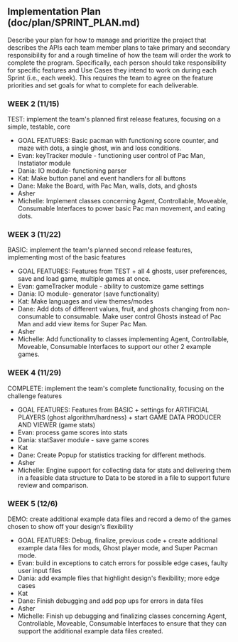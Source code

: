 ## Implementation Plan (doc/plan/SPRINT_PLAN.md)

Describe your plan for how to manage and prioritize the project that describes the APIs each team
member plans to take primary and secondary responsibility for and a rough timeline of how the team
will order the work to complete the program. Specifically, each person should take responsibility
for specific features and Use Cases they intend to work on during each Sprint (i.e., each week).
This requires the team to agree on the feature priorities and set goals for what to complete for
each deliverable.

### WEEK 2 (11/15)

TEST: implement the team's planned first release features, focusing on a simple, testable, core

* GOAL FEATURES: Basic pacman with functioning score counter, and maze with dots, a single ghost, win and loss
  conditions.
* Evan: keyTracker module - functioning user control of Pac Man, Instatiator module
* Dania: IO module- functioning parser 
* Kat: Make button panel and event handlers for all buttons
* Dane: Make the Board, with Pac Man, walls, dots, and ghosts
* Asher
* Michelle: Implement classes concerning Agent, Controllable, Moveable, Consumable Interfaces to
  power basic Pac man movement, and eating dots.

### WEEK 3 (11/22)

BASIC: implement the team's planned second release features, implementing most of the basic features

* GOAL FEATURES: Features from TEST + all 4 ghosts, user preferences, save and load game, multiple games at once.
* Evan: gameTracker module - ability to customize game settings
* Dania: IO module- generator (save functionality)
* Kat: Make languages and view themes/modes
* Dane: Add dots of different values, fruit, and ghosts changing from non-consumable to consumable.
  Make user control Ghosts instead of Pac Man and add view items for Super Pac Man.
* Asher
* Michelle: Add functionality to classes implementing Agent, Controllable, Moveable, Consumable
  Interfaces to support our other 2 example games.

### WEEK 4 (11/29)

COMPLETE: implement the team's complete functionality, focusing on the challenge features

* GOAL FEATURES: Features from BASIC + settings for ARTIFICIAL PLAYERS (ghost algorithm/hardness) + start GAME DATA
  PRODUCER AND VIEWER (game stats)
* Evan: process game scores into stats
* Dania: statSaver module - save game scores
* Kat
* Dane: Create Popup for statistics tracking for different methods.
* Asher
* Michelle: Engine support for collecting data for stats and delivering them in a feasible data
  structure to Data to be stored in a file to support future review and comparison.

### WEEK 5 (12/6)

DEMO: create additional example data files and record a demo of the games chosen to show off your
design's flexibility

* GOAL FEATURES: Debug, finalize, previous code + create additional example data files for mods, Ghost player mode,
  and Super Pacman mode.
* Evan: build in exceptions to catch errors for possible edge cases, faulty user input files 
* Dania: add example files that highlight design's flexibility; more edge cases
* Kat
* Dane: Finish debugging and add pop ups for errors in data files
* Asher
* Michelle: Finish up debugging and finalizing classes concerning Agent, Controllable, Moveable,
  Consumable Interfaces to ensure that they can support the additional example data files created. 


